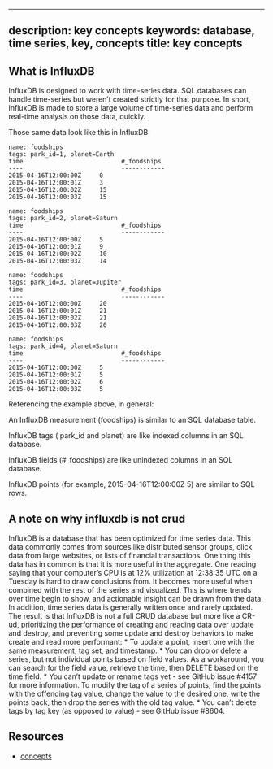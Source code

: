
---
description: key concepts
keywords: database, time series, key, concepts
title: key concepts
---

## What is InfluxDB

InfluxDB is designed to work with time-series data. SQL databases can handle time-series but weren’t created strictly for that purpose. In short, InfluxDB is made to store a large volume of time-series data and perform real-time analysis on those data, quickly.

Those same data look like this in InfluxDB:

```
name: foodships
tags: park_id=1, planet=Earth
time			               #_foodships
----			               ------------
2015-04-16T12:00:00Z	 0
2015-04-16T12:00:01Z	 3
2015-04-16T12:00:02Z	 15
2015-04-16T12:00:03Z	 15

name: foodships
tags: park_id=2, planet=Saturn
time			               #_foodships
----			               ------------
2015-04-16T12:00:00Z	 5
2015-04-16T12:00:01Z	 9
2015-04-16T12:00:02Z	 10
2015-04-16T12:00:03Z	 14

name: foodships
tags: park_id=3, planet=Jupiter
time			               #_foodships
----			               ------------
2015-04-16T12:00:00Z	 20
2015-04-16T12:00:01Z	 21
2015-04-16T12:00:02Z	 21
2015-04-16T12:00:03Z	 20

name: foodships
tags: park_id=4, planet=Saturn
time			               #_foodships
----			               ------------
2015-04-16T12:00:00Z	 5
2015-04-16T12:00:01Z	 5
2015-04-16T12:00:02Z	 6
2015-04-16T12:00:03Z	 5
```

Referencing the example above, in general:

An InfluxDB measurement (foodships) is similar to an SQL database table.

InfluxDB tags ( park_id and planet) are like indexed columns in an SQL database.

InfluxDB fields (#_foodships) are like unindexed columns in an SQL database.

InfluxDB points (for example, 2015-04-16T12:00:00Z 5) are similar to SQL rows.

## A note on why influxdb is not crud

InfluxDB is a database that has been optimized for time series data. This data commonly comes from sources like distributed sensor groups, click data from large websites, or lists of financial transactions. One thing this data has in common is that it is more useful in the aggregate. One reading saying that your computer’s CPU is at 12% utilization at 12:38:35 UTC on a Tuesday is hard to draw conclusions from. It becomes more useful when combined with the rest of the series and visualized. This is where trends over time begin to show, and actionable insight can be drawn from the data. In addition, time series data is generally written once and rarely updated. The result is that InfluxDB is not a full CRUD database but more like a CR-ud, prioritizing the performance of creating and reading data over update and destroy, and preventing some update and destroy behaviors to make create and read more performant: * To update a point, insert one with the same measurement, tag set, and timestamp. * You can drop or delete a series, but not individual points based on field values. As a workaround, you can search for the field value, retrieve the time, then DELETE based on the time field. * You can’t update or rename tags yet - see GitHub issue #4157 for more information. To modify the tag of a series of points, find the points with the offending tag value, change the value to the desired one, write the points back, then drop the series with the old tag value. * You can’t delete tags by tag key (as opposed to value) - see GitHub issue #8604.

## Resources

- [concepts](https://docs.influxdata.com/influxdb/v1.4/concepts/key_concepts/)